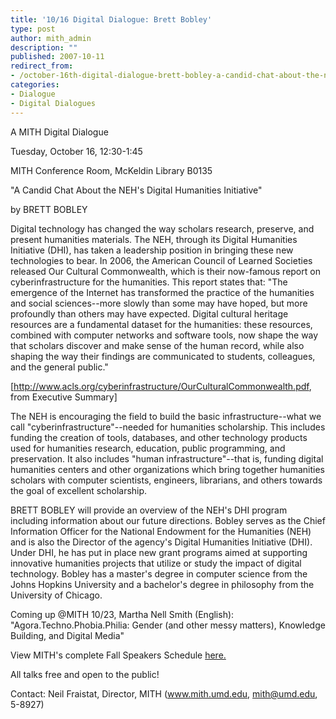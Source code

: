 ```yaml
---
title: '10/16 Digital Dialogue: Brett Bobley'
type: post
author: mith_admin
description: ""
published: 2007-10-11
redirect_from: 
- /october-16th-digital-dialogue-brett-bobley-a-candid-chat-about-the-nehs-digital-humanities-initiative/
categories:
- Dialogue
- Digital Dialogues
---
```

A MITH Digital Dialogue

Tuesday, October 16, 12:30-1:45

MITH Conference Room, McKeldin Library B0135

"A Candid Chat About the NEH's Digital Humanities Initiative"

by BRETT BOBLEY

Digital technology has changed the way scholars research, preserve, and present humanities materials. The NEH, through its Digital Humanities Initiative (DHI), has taken a leadership position in bringing these new technologies to bear. In 2006, the American Council of Learned Societies released Our Cultural Commonwealth, which is their now-famous report on cyberinfrastructure for the humanities. This report states that: "The emergence of the Internet has transformed the practice of the humanities and social sciences--more slowly than some may have hoped, but more profoundly than others may have expected. Digital cultural heritage resources are a fundamental dataset for the humanities: these resources, combined with computer networks and software tools, now shape the way that scholars discover and make sense of the human record, while also shaping the way their findings are communicated to students, colleagues, and the general public."

\[http://www.acls.org/cyberinfrastructure/OurCulturalCommonwealth.pdf, from Executive Summary]

The NEH is encouraging the field to build the basic infrastructure--what we call "cyberinfrastructure"--needed for humanities scholarship. This includes funding the creation of tools, databases, and other technology products used for humanities research, education, public programming, and preservation. It also includes "human infrastructure"--that is, funding digital humanities centers and other organizations which bring together humanities scholars with computer scientists, engineers, librarians, and others towards the goal of excellent scholarship.

BRETT BOBLEY will provide an overview of the NEH's DHI program including information about our future directions. Bobley serves as the Chief Information Officer for the National Endowment for the Humanities (NEH) and is also the Director of the agency's Digital Humanities Initiative (DHI). Under DHI, he has put in place new grant programs aimed at supporting innovative humanities projects that utilize or study the impact of digital technology. Bobley has a master's degree in computer science from the Johns Hopkins University and a bachelor's degree in philosophy from the University of Chicago.

Coming up @MITH 10/23, Martha Nell Smith (English): "Agora.Techno.Phobia.Philia: Gender (and other messy matters), Knowledge Building, and Digital Media"

View MITH's complete Fall Speakers Schedule [here.](http://web.archive.org/web/20100615144449/http://www.mith2.umd.edu/programs/mith_speakers_fall_2007.pdf)

All talks free and open to the public!

Contact: Neil Fraistat, Director, MITH (www.mith.umd.edu, mith@umd.edu, 5-8927)
